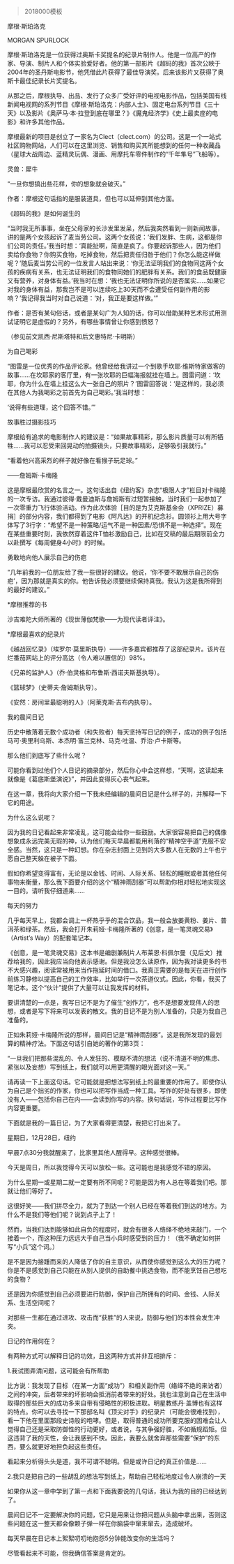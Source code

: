 # 
> 2018000模板


摩根·斯珀洛克


MORGAN SPURLOCK


摩根·斯珀洛克是一位获得过奥斯卡奖提名的纪录片制作人。他是一位高产的作家、导演、制片人和个体实验爱好者。他的第一部影片《超码的我》首次公映于2004年的圣丹斯电影节，他凭借此片获得了最佳导演奖。后来该影片又获得了奥斯卡最佳纪录长片奖提名。

从那之后，摩根执导、出品、发行了众多广受好评的电视电影作品，包括美国有线新闻电视网的系列节目《摩根·斯珀洛克：内部人士》、固定电台系列节目《三十天》以及影片《奥萨马·本·拉登到底在哪里？》《魔鬼经济学》《史上最卖座的电影》和许多其他作品。

摩根最新的项目是创立了一家名为Clect（clect.com）的公司。这是一个一站式社区购物网站，人们可以在这里浏览、销售和购买其所能想到的任何一种收藏品（星球大战周边、蓝精灵玩偶、漫画、用摩托车零件制作的“千年隼号”飞船等）。

灵兽：犀牛


“一旦你想搞出些花样，你的想象就会破灭。”



作者：摩根这句话指的是服装道具，但也可以延伸到其他方面。




《超码的我》是如何诞生的

“当时我无所事事，坐在父母家的长沙发里发呆，然后我突然看到一则新闻故事，讲的是两个女孩起诉了麦当劳公司。这两个女孩说：‘我们发胖、生病，这都是你们公司的责任。’我当时想：‘真能扯啊，简直是疯了。你要起诉那些人，因为他们卖给你食物？你购买食物，吃掉食物，然后把责任归咎于他们？你怎么能这样做呢？’随后麦当劳公司的一位发言人站出来说：‘你无法证明我们的食物同这两个女孩的疾病有关系，也无法证明我们的食物同她们的肥胖有关系。我们的食品既健康又有营养，对身体有益。’我当时在想：‘我也无法证明你所说的是否属实……如果它对我的身体有益，那我岂不是可以连续吃上30天而不会遭受任何副作用的影响？’我记得我当时对自己说道：‘对，我正是要这样做。’”


作者：是否有某句俗话，或者是某句广为人知的话，你可以借助某种艺术形式用测试证明它是虚假的？另外，有哪些事情曾让你感到愤怒？

（参见前文凯西·尼斯塔特和后文惠特尼·卡明斯）




为自己喝彩

“图雷是一位优秀的作品评论家。他曾经给我讲过一个到歌手坎耶·维斯特家做客的故事……在坎耶家的客厅里，有一张坎耶的巨幅海报就挂在墙上。图雷问道：‘坎耶，你为什么在墙上挂这么大一张自己的照片？’图雷回答说：‘是这样的，我必须在其他人为我喝彩之前首先为自己喝彩。’我当时想：

‘说得有些道理，这个回答不错。’”


故事胜过摄影技巧

摩根给有追求的电影制作人的建议是：“如果故事精彩，那么影片质量可以有所牺牲……我可以忍受来回晃动的拍摄镜头，只要故事精彩，足够吸引我就行。”


“看着他兴高采烈的样子就好像在看猴子玩足球。”

——詹姆斯·卡梅隆

这是摩根最欣赏的名言之一。这句话出自《纽约客》杂志“极限人才”栏目对卡梅隆的一次专访。我通过彼得·戴曼迪斯与詹姆斯有过短暂接触，当时我们一起参加了一次零重力飞行体验活动。作为此次体验［目的是为艾克斯基金会（XPRIZE）募捐］的部分内容，我们都得到了电影《阿凡达》的开机纪念衫。圆领衫上用大号字体写了3行字：“希望不是一种策略/运气不是一种因素/恐惧不是一种选择”。现在在某些重要时刻，我依然穿着这件T恤衫激励自己，比如在交稿的最后期限前全力以赴撰写《每周健身4小时》的时候。


勇敢地向他人展示自己的伤疤

“几年前我的一位朋友给了我一些很好的建议。他说，‘你不要不敢展示自己的伤疤’，因为那就是真实的你。他告诉我必须要继续保持真我。我认为这是我所得到的最好的建议。”

*摩根推荐的书

沙吉难陀大师所著的《现世薄伽梵歌——为现代读者评注》。

*摩根最喜欢的纪录片

《越战回忆录》（埃罗尔·莫里斯执导）——许多嘉宾都推荐了这部纪录片。该片在烂番茄网站上的评分高达（令人难以置信的）98%。

《兄弟的监护人》（乔·伯灵格和布鲁斯·西诺夫斯基执导）。

《篮球梦》（史蒂夫·詹姆斯执导）。

《安然：房间里最聪明的人》（阿莱克斯·吉布内执导）。





我的晨间日记


历史中散落着无数个成功者（和失败者）每天坚持写日记的例子，成功的例子包括马可·奥里利乌斯、本杰明·富兰克林、马克·吐温、乔治·卢卡斯等。

那么他们到底写了些什么呢？

可能你看到过他们个人日记的摘录部分，然后你心中会这样想，“天啊，这读起来就像是《葛底斯堡演说》”，并因此变得灰心丧气起来。

在这一章，我将向大家介绍一下我未经编辑的晨间日记是什么样子的，并解释一下它的用途。

为什么这么说呢？

因为我的日记看起来非常凌乱，这可能会给你一些鼓励。大家很容易把自己的偶像想象成永远完美无瑕的神，认为他们每天早晨都能用利落的“精神空手道”克服不安全感。当然，这只是一种幻想。你在杂志封面上见到的大多数人在无数的上午也宁愿自己整天躲在被子下面。

假如你希望变得富有，无论是以金钱、时间、人际关系、轻松的睡眠或者其他任何事物来衡量，那么我下面要介绍的这个“精神雨刮器”可以帮助你相对轻松地实现这一目的。请听我仔细道来……


每天的努力

几乎每天早上，我都会调上一杯热乎乎的混合饮品，我一般会放姜黄粉、姜片、普洱茶和绿茶。然后，我会打开朱莉娅·卡梅隆所著的《创意，是一笔灵魂交易》（Artist’s Way）的配套笔记本。

《创意，是一笔灵魂交易》这本书是编剧兼制片人布莱恩·科佩尔曼（见后文）推荐给我的，因此我应当向他表示感谢。但是我没怎么读原作，因为我对读更多的书不大感兴趣，阅读常被用来当作拖延时间的借口。我真正需要的是每天在进行创作前练习静修以提高自己的工作效率，比如举行一次茶道仪式。因此，你看，我买了笔记本。这个“伙计”提供了大量可以让我发挥的材料。

要讲清楚的一点是，我写日记不是为了催生“创作力”，也不是想要发现伟人的思想，或者是写下将来可以发表的散文。我的日记不是为别人准备的，只是为我自己准备的。

正如朱莉娅·卡梅隆所说的那样，晨间日记是“精神雨刮器”。这是我所发现的最划算的精神疗法。下面这句话引自她的著作的第3页：

“一旦我们把那些混乱的、令人发狂的、模糊不清的想法（说不清道不明的焦虑、紧张以及妄想）写到纸上，我们就可以用更清醒的眼光面对这一天。”

请再读一下上面这句话。它可能就是把想法写到纸上的最重要的作用了。即使你认为自己是个拙劣的作家，你也可以把写作当成一种工具。写作的好处有很多，即使没有人——包括你自己在内——会读到你写的内容。换句话说，写作过程要比写作内容更重要。

下面就是我的一篇日记，为了大家看得更清楚，我把它打出来了。


星期日，12月28日，纽约

早晨7点30分我就醒来了，比家里其他人醒得早。这种感觉很棒。

今天是周日，所以我觉得今天可以放松一些。这可能也是我感觉不错的原因。

为什么星期一或星期二就一定要有所不同呢？可能是因为有人总在等着我们吧。那就让他们等好了。

这很好笑——我们拼尽全力，就为了到达一个别人已经在等着我们到达的地方。为什么不是我们等他们呢？说到点子上了！

然而，当我们达到能够如此自负的程度时，就会有很多人络绎不绝地来敲门，一个接着一个，而这种压力远远大于自己当小兵时感受到的压力！（我不确定如何拼写“小兵”这个词。）

是不是因为接踵而来的人降低了你的自主意识，从而使你感觉到这么大的压力呢？你是不是感觉到自己只能在从别人提供的自助餐中挑选食物，而不能烹饪自己想吃的食物？

还是因为你感觉到自己必须要进行防御，保护自己所拥有的时间、金钱、人际关系、生活空间呢？

对那些一生都在通过进攻、攻击而“获胜”的人来说，防御与他们的本性会发生冲突。


日记的作用何在？

有两种方式可以解释日记的功效，且这两种方式并非互相排斥：

1.我试图弄清问题，这可能会有所帮助

比方说：我发现了目标（在某一方面“成功”）和相关副作用（络绎不绝的来访者）之间的冲突，后者带来的坏影响会抵消前者带来的好处。我也注意到自己在生活中取得的那些巨大的成功多来自带有侵略性的积极进取。明星教练丹·盖博也有这样的特点。你可以去寻找一下那部名叫《顶尖对手》的纪录片（可能会很难找到），看一下他在里面那段史诗般的咆哮。但是，取得普通的成功所要克服的困难会让人觉得自己还是采取防御性的行动更好，或者说，与其争强好胜，不如循规蹈矩。但这违背了我的天性，会让我感到不快。因此，我要么就舍弃那些需要“保护”的东西，要么就更好地担负起这些责任。

看起来分析得头头是道，我不可谓不聪明。但是或许日记的真正价值是……

2.我只是把自己的一些胡乱的想法写到纸上，帮助自己轻松地度过令人崩溃的一天

如果你从这一章中学到了第一点和下面我要说的几句话，我认为我的目的已经达到了。

晨间日记不一定要解决你的问题，它只是用来让你把问题从头脑中拿出来，否则这些问题在这一整天都会像颗子弹一样在你脑袋中窜来窜去，造成破坏。

每天早晨在日记本上絮絮叨叨地抱怨5分钟能改变你的生活吗？

尽管看起来不可能，但我确信答案是肯定的。





